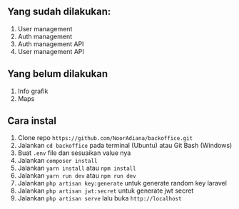 ## Yang sudah dilakukan:

1. User management
2. Auth management
3. Auth management API
4. User management API

## Yang belum dilakukan
1. Info grafik
2. Maps

## Cara instal
1. Clone repo ```https://github.com/NoorAdiana/backoffice.git```
2. Jalankan ```cd backoffice``` pada terminal (Ubuntu) atau Git Bash (Windows)
3. Buat ```.env``` file dan sesuaikan value nya
4. Jalankan ```composer install```
5. Jalankan ```yarn install``` atau ```npm install```
6. Jalankan ```yarn run dev``` atau ```npm run dev```
7. Jalankan ```php artisan key:generate``` untuk generate random key laravel
8. Jalankan ```php artisan jwt:secret``` untuk generate jwt secret
9. Jalankan ```php artisan serve``` lalu buka ```http://localhost```
